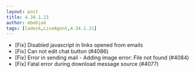 ```yaml
---
layout: post
title: 4.34.1.21
author: mbebjak
tags: [ladesk,LiveAgent,4.34.1.21]
---
```


- [Fix] Disabled javascript in links opened from emails
- [Fix] Can not edit chat button (#4086)
- [Fix] Error in sending mail - Adding image error: File not found (#4084)
- [Fix] Fatal error during download message source (#4077)
